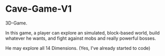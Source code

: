 # Cave-Game-V1
3D-Game.

In this game, a player can explore an simulated, block-based world, build whatever he wants, 
and fight against mobs and really powerful bosses.

He may explore all 14 Dimensions.
(Yes, I've already started to code)
